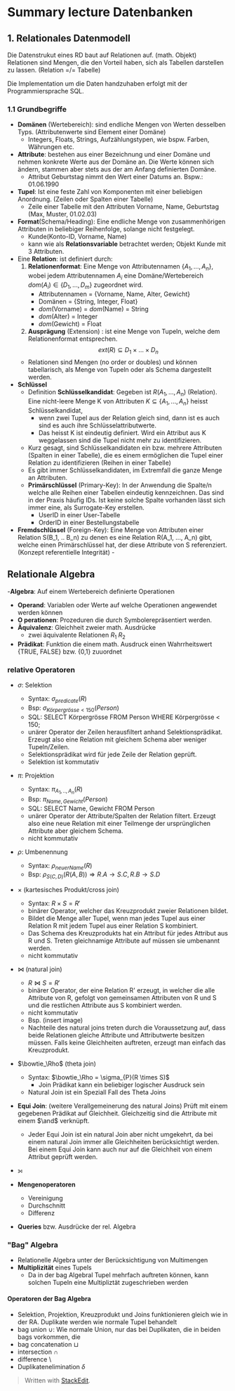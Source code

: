 
# Summary lecture Datenbanken

## 1. Relationales Datenmodell

Die Datenstrukut eines RD baut auf Relationen auf. (math. Objekt) 
Relationen sind Mengen, die den Vorteil haben, sich als Tabellen darstellen zu lassen. (Relation =/= Tabelle)

Die Implementation um die Daten handzuhaben erfolgt mit der Programmiersprache SQL.

### 1.1 Grundbegriffe

- **Domänen** (Wertebereich): sind endliche Mengen von Werten desselben Typs. (Attributenwerte sind Element einer Domäne)
	- Integers, Floats, Strings, Aufzählungstypen, wie bspw. Farben, Währungen etc. 
- **Attribute**: bestehen aus einer Bezeichnung und einer Domäne und nehmen konkrete Werte aus der Domäne an. Die Werte können sich ändern, stammen aber stets aus der am Anfang definierten Domäne.
	- Attribut Geburtstag nimmt den Wert einer Datums an. Bspw.: 01.06.1990
- **Tupel**: Ist eine feste Zahl von Komponenten mit einer beliebigen Anordnung. (Zeilen oder Spalten einer Tabelle)
	- Zeile einer Tabelle mit den Attributen Vorname, Name, Geburtstag (Max, Muster, 01.02.03)
- **Format**(Schema/Heading): Eine endliche Menge von zusammenhörigen Attributen in beliebiger Reihenfolge, solange nicht festgelegt.
	- Kunde(Konto-ID, Vorname, Name)
	- kann wie als **Relationsvariable** betrachtet werden; Objekt Kunde mit 3 Attributen. 
- Eine **Relation**: ist definiert durch:
	1. **Relationenformat**: Eine Menge von Attributennamen $\{A_1, ..., A_n\}$, wobei jedem Attributennamen $A_i$ eine Domäne/Wertebereich $dom(A_i)\in \{D_1,...,D_m\}$ zugeordnet wird.
		- Attributennamen = {Vorname, Name, Alter, Gewicht}
		- Domänen = {String, Integer, Float}
		- $dom$(Vorname) = $dom$(Name) = String
		- $dom$(Alter) = Integer
		- $dom$(Gewicht) = Float
	2. **Ausprägung** (Extension) : ist eine Menge von Tupeln, welche dem Relationenformat entsprechen. $$ ext(R) \subseteq D_1 \times ... \times D_n$$
	- Relationen sind Mengen (no order or doubles) und können tabellarisch, als Menge von Tupeln oder als Schema dargestellt werden.
- **Schlüssel**
	- Definition **Schlüsselkandidat**: Gegeben ist $R(A_1, ..., A_n)$ (Relation). Eine nicht-leere Menge K von Attributen $K \subseteq \{ A_1, ..., A_n\}$ heisst Schlüsselkandidat, 
		- wenn zwei Tupel aus der Relation gleich sind, dann ist es auch sind es auch ihre Schlüsselattributwerte.
		- Das heisst K ist eindeutig definiert. Wird ein Attribut aus K weggelassen sind die Tupel nicht mehr zu identifizieren.
	- Kurz gesagt, sind Schlüsselkandidaten ein bzw. mehrere Attributen (Spalten in einer Tabelle), die es einem ermöglichen die Tupel einer Relation zu identifizieren (Reihen in einer Tabelle)
	- Es gibt immer Schlüsselkandidaten, im Extremfall die ganze Menge an Attributen.
	- **Primärschlüssel** (Primary-Key): In der Anwendung die Spalte/n welche alle Reihen einer Tabellen eindeutig kennzeichnen. Das sind in der Praxis häufig IDs. Ist keine solche Spalte vorhanden lässt sich immer eine, als Surrogate-Key erstellen.
		- UserID in einer User-Tabelle
		- OrderID in einer Bestellungstabelle
- **Fremdschlüssel** (Foreign-Key): Eine Menge von Attributen einer Relation S(B_1, .. B_n) zu denen es eine Relation R(A_1, ..., A_n) gibt, welche einen Primärschlüssel hat, der diese Attribute von S referenziert. (Konzept referentielle Integrität)
		- 
## Relationale Algebra
-**Algebra**: Auf einem Wertebereich definierte Operationen
- **Operand**: Variablen oder Werte auf welche Operationen angewendet werden können
- **O perationen**: Prozeduren die durch Symbolerepräsentiert werden.
-  **Äquivalenz**: Gleichheit zweier math. Ausdrücke 
	- zwei äquivalente Relationen $R_1~R_2$
- **Prädikat**: Funktion die einem math. Ausdruck einen Wahrrheitswert {TRUE, FALSE} bzw. {0,1} zuuordnet
### relative Operatoren
- $\sigma$: Selektion
	- Syntax: $\sigma_{predicate}(R)$
	- Bsp: $\sigma_{Körpergrösse\lt150}(Person)$
	- SQL: SELECT Körpergrösse FROM Person WHERE Körpergrösse < 150;
	- unärer Operator der Zeilen herausfiltert anhand Selektionsprädikat. Erzeugt also eine Relation mit gleichem Schema aber weniger Tupeln/Zeilen.
	- Selektionsprädikat wird für jede Zeile der Relation geprüft.
	- Selektion ist kommutativ 
- $\pi$: Projektion
	- Syntax: $\pi_{A_1,..,A_n}(R)$
	- Bsp: $\pi_{Name, Gewicht}(Person)$ 
	- SQL: SELECT Name, Gewicht FROM Person
	- unärer Operator der Attribute/Spalten der Relation filtert. Erzeugt also eine neue Relation mit einer Teilmenge der ursprünglichen Attribute aber gleichem Schema.
	- nicht kommutativ
-  $\rho$: Umbenennung
	- Syntax: $\rho_{neuerName}(R)$ 
	- Bsp: $\rho_{S(C,D)}(R(A,B)) \Rightarrow R.A \rightarrow S.C, R.B \rightarrow S.D$


- $\times$ (kartesisches Produkt/cross join)
	- Syntax: $R \times S = R'$
	- binärer Operator, welcher das Kreuzprodukt zweier Relationen bildet.
	- Bildet die Menge aller Tupel, wenn man jedes Tupel aus einer Relation R mit jedem Tupel aus einer Relation S kombiniert.
	- Das Schema des Kreuzprodukts hat ein Attribut für jedes Attribut aus R und S. Treten gleichnamige Attribute auf müssen sie umbenannt werden.
	- nicht kommutativ
-  $\bowtie$ (natural join)
	- $R \bowtie S = R'$
	- binärer Operator, der eine Relation R' erzeugt, in welcher die alle Attribute von R, gefolgt von gemeinsamen Attributen von R und S und die restlichen Attribute aus S kombiniert werden. 
	- nicht kommutativ
	- Bsp. (insert image)
	- Nachteile des natural joins treten durch die Voraussetzung auf, dass beide Relationen gleiche Attribute und Attributwerte besitzen müssen. Falls keine Gleichheiten auftreten, erzeugt man einfach das Kreuzprodukt. 
- $\bowtie_\Rho$ (theta join)
	- Syntax: $\bowtie_\Rho  = \sigma_{P}(R \times S)$
		- Join Prädikat kann ein beliebiger logischer Ausdruck sein
	- Natural Join ist ein Speziall Fall des Theta Joins
- **Equi Join**: (weitere Verallgemeinerung des natural Joins) Prüft mit einem gegebenen Prädikat auf Gleichheit. Gleichzeitig sind die Attribute mit einem $\and$ verknüpft.
	- Jeder Equi Join ist ein natural Join aber nicht umgekehrt, da bei einem natural Join immer alle Gleichheiten berücksichtigt werden. Bei einem Equi Join kann auch nur auf die Gleichheit von einem Attribut geprüft werden. 
- $\leftouterjoin$
- **Mengenoperatoren**
	- Vereinigung
	- Durchschnitt
	- Differenz
-  **Queries** bzw. Ausdrücke der rel. Algebra

### "Bag" Algebra
- Relationelle Algebra unter der Berücksichtigung von Multimengen
- **Multiplizität** eines Tupels
	- Da in der bag Algebral Tupel mehrfach auftreten können, kann solchen Tupeln eine Multipliztät zugeschrieben werden
#### Operatoren der Bag Algebra
- Selektion, Projektion, Kreuzprodukt und Joins funktionieren gleich wie in der RA. Duplikate werden wie normale Tupel behandelt
- bag union $\cup$: Wie normale Union, nur das bei Duplikaten, die in beiden bags vorkommen, die 
- bag concatenation $\sqcup$
- intersection $\cap$
- difference \
- Duplikatenelimination $\delta$
> Written with [StackEdit](https://stackedit.io/).
<!--stackedit_data:
eyJoaXN0b3J5IjpbNDIyMzkyNjM2LDEwOTAwNjE1MzgsLTQzND
M4NDQ2Miw0Nzc3NTg4NjcsMTgyODIxNzY4NSwxMTk1ODM5NTcs
LTEyMzE4Mzk3NCwtMTIyMTE5NzQ3OSwxODQ3MTYyNDc5LC0xNz
UwMjIxMzQ2LC0xODU2MTc4MjIsMTUwOTk1NDEwNiwtMjEwODE0
MTg3MiwtNzMxMTk4MTc0LDE4MjYxNzY0NzIsLTQ5OTU2MzQxXX
0=
-->
